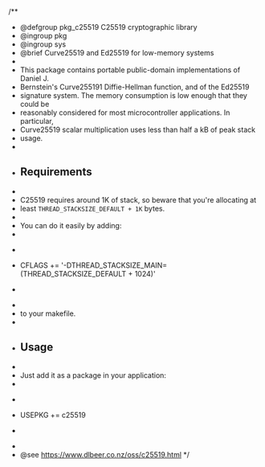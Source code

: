 /**
 * @defgroup pkg_c25519 C25519 cryptographic library
 * @ingroup  pkg
 * @ingroup  sys
 * @brief    Curve25519 and Ed25519 for low-memory systems
 *
 * This package contains portable public-domain implementations of Daniel J.
 * Bernstein's Curve255191 Diffie-Hellman function, and of the Ed25519
 * signature system. The memory consumption is low enough that they could be
 * reasonably considered for most microcontroller applications. In particular,
 * Curve25519 scalar multiplication uses less than half a kB of peak stack
 * usage.
 *
 * ## Requirements
 *
 * C25519 requires around 1K of stack, so beware that you're allocating at
 * least `THREAD_STACKSIZE_DEFAULT + 1K` bytes.
 *
 * You can do it easily by adding:
 *
 * ```makefile
 * CFLAGS += '-DTHREAD_STACKSIZE_MAIN=(THREAD_STACKSIZE_DEFAULT + 1024)'
 * ```
 *
 * to your makefile.
 *
 * ## Usage
 *
 * Just add it as a package in your application:
 *
 * ```makefile
 * USEPKG += c25519
 * ```
 *
 * @see      https://www.dlbeer.co.nz/oss/c25519.html
 */
